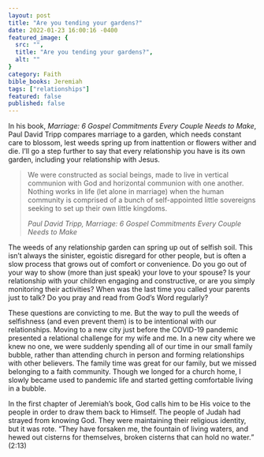 ```yaml
---
layout: post
title: "Are you tending your gardens?"
date: 2022-01-23 16:00:16 -0400
featured_image: {
  src: "",
  title: "Are you tending your gardens?",
  alt: ""
}
category: Faith
bible_books: Jeremiah
tags: ["relationships"]
featured: false
published: false
---
```


In his book, *Marriage: 6 Gospel Commitments Every Couple Needs to Make*, Paul David Tripp compares marriage to a garden, which needs constant care to blossom, lest weeds spring up from inattention or flowers wither and die. I’ll go a step further to say that every relationship you have is its own garden, including your relationship with Jesus.

> We were constructed as social beings, made to live in vertical communion with God and horizontal communion with one another. Nothing works in life (let alone in marriage) when the human community is comprised of a bunch of self-appointed little sovereigns seeking to set up their own little kingdoms.
>
> <cite>Paul David Tripp, Marriage: 6 Gospel Commitments Every Couple Needs to Make</cite>

The weeds of any relationship garden can spring up out of selfish soil. This isn’t always the sinister, egoistic disregard for other people, but is often a slow process that grows out of comfort or convenience. Do you go out of your way to show (more than just speak) your love to your spouse? Is your relationship with your children engaging and constructive, or are you simply monitoring their activities? When was the last time you called your parents just to talk? Do you pray and read from God’s Word regularly?

These questions are convicting to me. But the way to pull the weeds of selfishness (and even prevent them) is to be intentional with our relationships. Moving to a new city just before the COVID-19 pandemic presented a relational challenge for my wife and me. In a new city where we knew no one, we were suddenly spending all of our time in our small family bubble, rather than attending church in person and forming relationships with other believers. The family time was great for our family, but we missed belonging to a faith community. Though we longed for a church home, I slowly became used to pandemic life and started getting comfortable living in a bubble.

In the first chapter of Jeremiah’s book, God calls him to be His voice to the people in order to draw them back to Himself. The people of Judah had strayed from knowing God. They were maintaining their religious identity, but it was rote. <q>They have forsaken me, the fountain of living waters, and hewed out cisterns for themselves, broken cisterns that can hold no water.</q> (2:13)